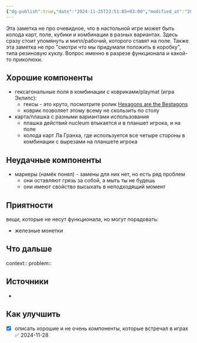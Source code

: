 ```yaml
---
{"dg-publish":true,"date":"2024-11-25T23:51:05+03:00","modified_at":"2024-12-01T23:20:04+03:00","tags":["status/infinite"],"permalink":"/forge/gamedev/компоненты настольных игр/","dgPassFrontmatter":true}
---
```



Эта заметка не про очевидное, что в настольной игре может быть колода карт, поле, кубики и комбинации в разных вариантах. Здесь сразу стоит упомянуть и мипл/рабочий, которого ставят на поле. Также эта заметка не про "смотри что мы придумали положить в коробку", типа резиновую куклу. Вопрос именно в разрезе функционала и какой-то приколюхи.

## Хорошие компоненты

- гексагональные поля в комбинации с ковриками/playmat (игра Эклипс):
    - гексы - это круто, посмотрите ролик [Hexagons are the Bestagons]( https://www.youtube.com/watch?v=thOifuHs6eY)
    - коврик позволяет этому всему не скользить по столу
- карта/плашка с разными вариантами использования
    - плашка действий nucleum втыкается и в планшет игрока, и на поле
    - колода карт Ла Гранха, где используется все четыре стороны в комбинации с вырезами на планшете игрока

## Неудачные компоненты

- маркеры (намёк понял) - замены для них нет, но есть ряд проблем
    - они оставляют грязь за собой, а мыть ты не будешь
    - они имеют свойство высыхать в неподходящий момент

## Приятности

вещи, которые не несут функционала, но могут порадовать:
- железные монетки

## Что дальше



context:: 
problem::

## Источники



- 

## Как улучшить

- [x] описать хорошие и не очень компоненты, которые встречал в играх ✅ 2024-11-28
